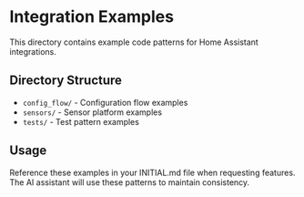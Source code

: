# Integration Examples

This directory contains example code patterns for Home Assistant integrations.

## Directory Structure

- `config_flow/` - Configuration flow examples
- `sensors/` - Sensor platform examples
- `tests/` - Test pattern examples

## Usage

Reference these examples in your INITIAL.md file when requesting features.
The AI assistant will use these patterns to maintain consistency.